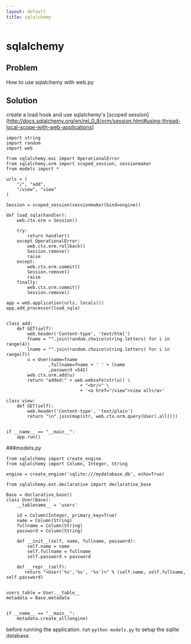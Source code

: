 ```yaml
---
layout: default
title: sqlalchemy
---
```


# sqlalchemy

## Problem

How to use sqlalchemy with web.py

## Solution

create a load hook and use sqlalchemy's [scoped session] (http://docs.sqlalchemy.org/en/rel_0_8/orm/session.html#using-thread-local-scope-with-web-applications)


    import string
    import random
    import web

    from sqlalchemy.exc import OperationalError
    from sqlalchemy.orm import scoped_session, sessionmaker
    from models import *

    urls = (
        "/", "add",
        "/view", "view"
    )

    Session = scoped_session(sessionmaker(bind=engine))

    def load_sqla(handler):
        web.ctx.orm = Session()
        
        try:
            return handler()
        except OperationalError:
            web.ctx.orm.rollback()
            Session.remove()
            raise
        except:
            web.ctx.orm.commit()
            Session.remove()
            raise
        finally:
            web.ctx.orm.commit()
            Session.remove()

    app = web.application(urls, locals())
    app.add_processor(load_sqla)


    class add:
        def GET(self):
            web.header('Content-type', 'text/html')
            fname = "".join(random.choice(string.letters) for i in range(4))
            lname = "".join(random.choice(string.letters) for i in range(7))
            u = User(name=fname
                    ,fullname=fname + ' ' + lname
                    ,password =542)
            web.ctx.orm.add(u)
            return "added:" + web.websafe(str(u)) \
                                + "<br/>" \
                                + '<a href="/view">view all</a>'

    class view:
        def GET(self):
            web.header('Content-type', 'text/plain')
            return "\n".join(map(str, web.ctx.orm.query(User).all()))


    if __name__ == "__main__":
        app.run()


###models.py

    from sqlalchemy import create_engine
    from sqlalchemy import Column, Integer, String

    engine = create_engine('sqlite:///mydatabase.db', echo=True)

    from sqlalchemy.ext.declarative import declarative_base

    Base = declarative_base()
    class User(Base):
        __tablename__ = 'users'

        id = Column(Integer, primary_key=True)
        name = Column(String)
        fullname = Column(String)
        password = Column(String)

        def __init__(self, name, fullname, password):
            self.name = name
            self.fullname = fullname
            self.password = password

        def __repr__(self):
           return "<User('%s','%s', '%s')>" % (self.name, self.fullname, self.password)


    users_table = User.__table__
    metadata = Base.metadata


    if __name__ == "__main__":
        metadata.create_all(engine)



before running the application. run `python models.py` to setup the sqlite database.
